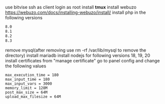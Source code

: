 use bitvise ssh as client
login as root
install **tmux**
install webuzo
https://webuzo.com/docs/installing-webuzo/install/
install php in the following versions
```7.4
8.0
8.1
8.2
8.3
```
remove mysql(after removing use rm -rf /var/lib/mysql to remove the directory)
install mariadb
install nodejs for following versions
18, 19, 20
install certificates from "manage certificate"
go to panel config and change the following values
```
max_execution_time = 180
max_input_time = 180
max_input_vars = 3000
memory_limit = 128M
post_max_size = 64M
upload_max_filesize = 64M
```

